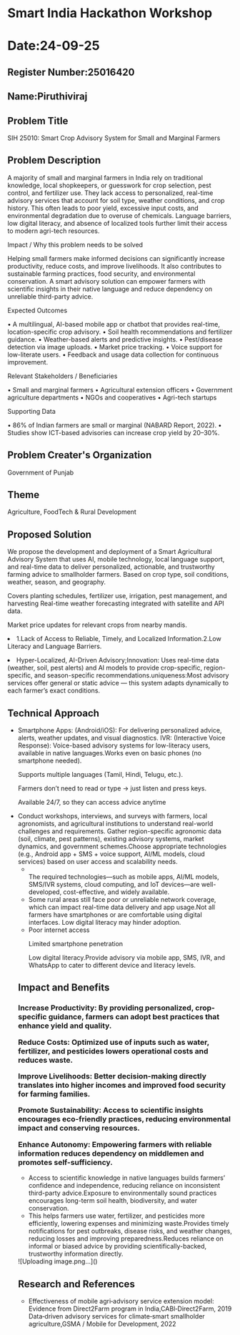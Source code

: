 # Smart India Hackathon Workshop
# Date:24-09-25
## Register Number:25016420
## Name:Piruthiviraj
## Problem Title
SIH 25010: Smart Crop Advisory System for Small and Marginal Farmers
## Problem Description
A majority of small and marginal farmers in India rely on traditional knowledge, local shopkeepers, or guesswork for crop selection, pest control, and fertilizer use. They lack access to personalized, real-time advisory services that account for soil type, weather conditions, and crop history. This often leads to poor yield, excessive input costs, and environmental degradation due to overuse of chemicals. Language barriers, low digital literacy, and absence of localized tools further limit their access to modern agri-tech resources.

Impact / Why this problem needs to be solved

Helping small farmers make informed decisions can significantly increase productivity, reduce costs, and improve livelihoods. It also contributes to sustainable farming practices, food security, and environmental conservation. A smart advisory solution can empower farmers with scientific insights in their native language and reduce dependency on unreliable third-party advice.

Expected Outcomes

• A multilingual, AI-based mobile app or chatbot that provides real-time, location-specific crop advisory.
• Soil health recommendations and fertilizer guidance.
• Weather-based alerts and predictive insights.
• Pest/disease detection via image uploads.
• Market price tracking.
• Voice support for low-literate users.
• Feedback and usage data collection for continuous improvement.

Relevant Stakeholders / Beneficiaries

• Small and marginal farmers
• Agricultural extension officers
• Government agriculture departments
• NGOs and cooperatives
• Agri-tech startups

Supporting Data

• 86% of Indian farmers are small or marginal (NABARD Report, 2022).
• Studies show ICT-based advisories can increase crop yield by 20–30%.

## Problem Creater's Organization
Government of Punjab

## Theme
Agriculture, FoodTech & Rural Development

## Proposed Solution
We propose the development and deployment of a Smart Agricultural Advisory System that uses AI, mobile technology, local language support, and real-time data to deliver personalized, actionable, and trustworthy farming advice to smallholder farmers.
Based on crop type, soil conditions, weather, season, and geography.

Covers planting schedules, fertilizer use, irrigation, pest management, and harvesting
Real-time weather forecasting integrated with satellite and API data.

Market price updates for relevant crops from nearby mandis.<li>1.Lack of Access to Reliable, Timely, and Localized Information.2.Low Literacy and Language Barriers.</li>
<li>  Hyper-Localized, AI-Driven Advisory;Innovation: Uses real-time data (weather, soil, pest alerts) and AI models to provide crop-specific, region-specific, and season-specific recommendations.uniqueness:Most advisory services offer general or static advice — this system adapts dynamically to each farmer’s exact conditions.</li></ul>

## Technical Approach

<ul><li>Smartphone Apps: (Android/iOS):
For delivering personalized advice, alerts, weather updates, and visual diagnostics.
IVR: (Interactive Voice Response):
Voice-based advisory systems for low-literacy users, available in native languages.Works even on basic phones (no smartphone needed).

Supports multiple languages (Tamil, Hindi, Telugu, etc.).

Farmers don’t need to read or type → just listen and press keys.

Available 24/7, so they can access advice anytime
</li>
<li>Conduct workshops, interviews, and surveys with farmers, local agronomists, and agricultural institutions to understand real-world challenges and requirements. Gather region-specific agronomic data (soil, climate, pest patterns), existing advisory systems, market dynamics, and government schemes.Choose appropriate technologies (e.g., Android app + SMS + voice support, AI/ML models, cloud services) based on user access and scalability needs.


<ul><li></li>The required technologies—such as mobile apps, AI/ML models, SMS/IVR systems, cloud computing, and IoT devices—are well-developed, cost-effective, and widely available.
<li>Some rural areas still face poor or unreliable network coverage, which can impact real-time data delivery and app usage.Not all farmers have smartphones or are comfortable using digital interfaces. Low digital literacy may hinder adoption.</li>
<li>Poor internet access

Limited smartphone penetration

Low digital literacy.Provide advisory via mobile app, SMS, IVR, and WhatsApp to cater to different device and literacy levels.</li></ul>

## Impact and Benefits
<h3>Increase Productivity: By providing personalized, crop-specific guidance, farmers can adopt best practices that enhance yield and quality.

Reduce Costs: Optimized use of inputs such as water, fertilizer, and pesticides lowers operational costs and reduces waste.

Improve Livelihoods: Better decision-making directly translates into higher incomes and improved food security for farming families.

Promote Sustainability: Access to scientific insights encourages eco-friendly practices, reducing environmental impact and conserving resources.

Enhance Autonomy: Empowering farmers with reliable information reduces dependency on middlemen and promotes self-sufficiency.</h3>
<ul><li>Access to scientific knowledge in native languages builds farmers’ confidence and independence, reducing reliance on inconsistent third-party advice.Exposure to environmentally sound practices encourages long-term soil health, biodiversity, and water conservation.</li>
<li>This helps farmers use water, fertilizer, and pesticides more efficiently, lowering expenses and minimizing waste.Provides timely notifications for pest outbreaks, disease risks, and weather changes, reducing losses and improving preparedness.Reduces reliance on informal or biased advice by providing scientifically-backed, trustworthy information directly.</li></ul>
![Uploading image.png…]()


## Research and References

<ul><li>Effectiveness of mobile agri‑advisory service extension model: Evidence from Direct2Farm program in India,CABI‑Direct2Farm, 2019
Data‑driven advisory services for climate‑smart smallholder agriculture,GSMA / Mobile for Development, 2022</li></ul>
